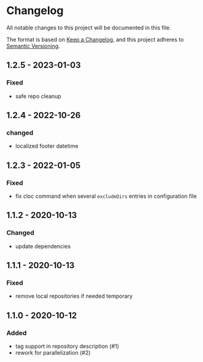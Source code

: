 # Changelog

All notable changes to this project will be documented in this file.

The format is based on [Keep a Changelog](https://keepachangelog.com/en/1.0.0/),
and this project adheres to [Semantic Versioning](https://semver.org/spec/v2.0.0.html).

## 1.2.5 - 2023-01-03

### Fixed

- safe repo cleanup

## 1.2.4 - 2022-10-26

### changed

- localized footer datetime

## 1.2.3 - 2022-01-05

### Fixed

- fix cloc command when several `excludeDirs` entries in configuration file

## 1.1.2 - 2020-10-13

### Changed

- update dependencies

## 1.1.1 - 2020-10-13

### Fixed

- remove local repositories if needed temporary

## 1.1.0 - 2020-10-12

### Added

- tag support in repository description (#1)
- rework for parallelization (#2)
